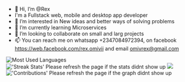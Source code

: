 - 👋 Hi, I’m @Rex
- I'm a Fullstack web, mobile and desktop app developer 
- 👀 I’m interested in New ideas and better ways of solving problems
- 🌱 I’m currently learning Microservices
- 💞️ I’m looking to collaborate on small and larg projects
- 📫 You can reach me on whatsapp +2347084972394, on facebook https://web.facebook.com/rex.omivii and email omivrex@gmail.com


<img alt="Most Used Languages" src="https://camo.githubusercontent.com/b2bbb812077e289925dd78d5d5c9474e85b9a0faa934e400e45bdf641793b251/68747470733a2f2f6769746875622d726561646d652d73746174732e76657263656c2e6170702f6170692f746f702d6c616e67732f3f757365726e616d653d456c697368616f6b6f6e3133266c616e67735f636f756e743d35267468656d653d746f6b796f6e69676874" data-canonical-src="https://github-readme-stats.vercel.app/api/top-langs/?username=omivrex&amp;langs_count=5&amp;theme=tokyonight" style="max-width: 100%;">

 <img alt="'Streak Stats' Please refresh the page if the stats didnt show up" src="https://github-readme-streak-stats.herokuapp.com/?user=omivrex&theme=dark">

 <img src="https://github-readme-stats.vercel.app/api/?username=omivrex&count_private=true&theme=tokyonight&showicons=true">
 
 <img alt="'Contributions' Please refresh the page if the graph didnt show up" src="https://activity-graph.herokuapp.com/graph?username=omivrex&theme=dracula">

<!---
omivrex/omivrex is a ✨ special ✨ repository because its `README.md` (this file) appears on your GitHub profile.
You can click the Preview link to take a look at your changes.
--->
